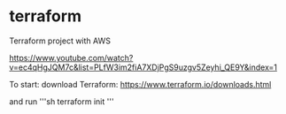 # terraform
Terraform project with AWS


https://www.youtube.com/watch?v=ec4qHgJQM7c&list=PLfW3im2fiA7XDjPgS9uzgv5Zeyhi_QE9Y&index=1

To start: 
download Terraform:
https://www.terraform.io/downloads.html

and run 
'''sh 
terraform init
'''